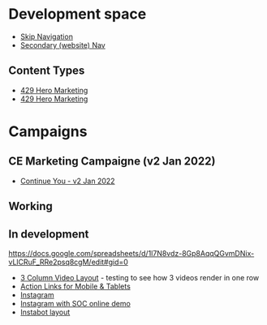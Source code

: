 # Development space 
- <a href="skip-navigation/skip-nav-4.html">Skip Navigation</a>
- <a href="website-nav/">Secondary (website) Nav</a>



## Content Types

- <a href="../t4/ct/429/">429 Hero Marketing</a>
- <a href="https://goufv.github.io/t4/ct/429/">429 Hero Marketing</a>



# Campaigns
## CE Marketing Campaigne (v2 Jan 2022)
- <a href="campaigns/ce2/">Continue You - v2 Jan 2022</a>
## Working
## In development
https://docs.google.com/spreadsheets/d/1l7N8vdz-8Gp8AqqQGvmDNix-vLlCRuF_RRe2psq8cgM/edit#gid=0
- <a href="../dev/3col-videos/">3 Column Video Layout</a> - testing to see how 3 videos render in one row
- <a href="../dev/action-box-mobile-layout/">Action Links for Mobile & Tablets</a>
- <a href="../dev/instagram/">Instagram</a>
- <a href="../dev/online-soc-sept/">Instagram with SOC online demo</a>
- <a href="../dev/online-soc-sept/">Instabot layout</a>
